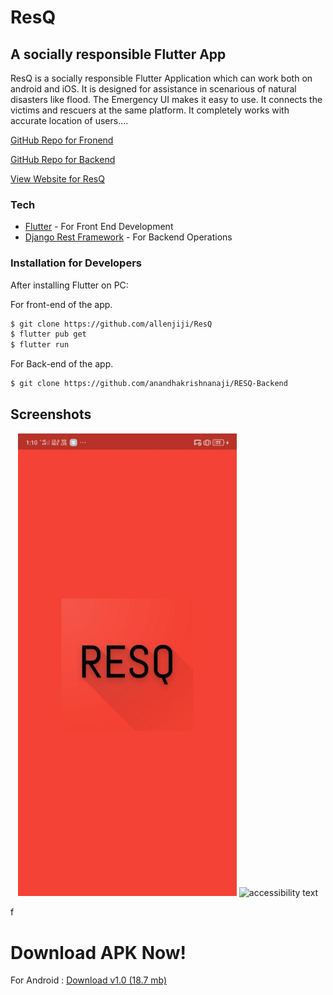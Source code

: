 # ResQ
## A socially responsible Flutter App


ResQ is a socially responsible Flutter Application which can work both on android and iOS.
It is designed for assistance in scenarious of natural disasters like flood.
The Emergency UI makes it easy to use.
It connects the victims and rescuers at the same platform.
It completely works with accurate location of users....


[GitHub Repo for Fronend](https://github.com/allenjiji/ResQ/)




[GitHub Repo for Backend](https://github.com/anandhakrishnanaji/RESQ-Backend/)





[View Website for ResQ](https://allenjiji.github.io/ResQ/)



### Tech



* [Flutter] - For Front End Development
* [Django Rest Framework] - For Backend Operations

### Installation for Developers


After installing Flutter on PC:

For front-end of the app.
```sh
$ git clone https://github.com/allenjiji/ResQ
$ flutter pub get
$ flutter run
```

For Back-end of the app.
```sh
$ git clone https://github.com/anandhakrishnanaji/RESQ-Backend
```
<!-- [![N|Solid](https://allenjiji.github.io/ResQ/download.png)](https://allenjiji.github.io/ResQ/ResQ.apk) -->

## Screenshots

<p align="center">
  <img src="./Screenshots/1.jpg" width="350" title="hover text">
  <img src="your_relative_path_here_number_2_large_name" width="350" alt="accessibility text">
</p>  f



# Download APK Now!

For Android : [Download v1.0 (18.7 mb)](https://github.com/allenjiji/ResQ/releases/download/v1.0/ResQ.apk)


   [git-repo-url]: <https://github.com/joemccann/dillinger.git>
   [Django Rest Framework]: <https://www.django-rest-framework.org/>
   [Flutter]: <https://flutter.dev/>
 